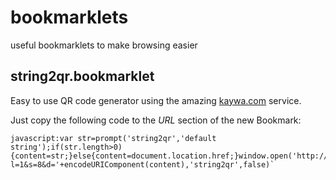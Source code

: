 # bookmarklets
useful bookmarklets to make browsing easier

## string2qr.bookmarklet
Easy to use QR code generator using the amazing [kaywa.com](http://qrfree.kaywa.com) service.

Just copy the following code to the *URL* section of the new Bookmark:

```
javascript:var str=prompt('string2qr','default string');if(str.length>0){content=str;}else{content=document.location.href;}window.open('http://qrfree.kaywa.com/?l=1&s=8&d='+encodeURIComponent(content),'string2qr',false)`
```
